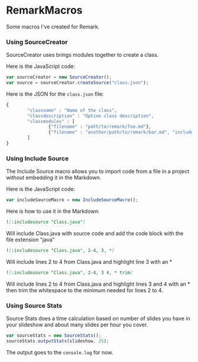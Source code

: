 # RemarkMacros
Some macros I've created for Remark.

### Using SourceCreator

SourceCreator uses brings modules together to create a class.

Here is the JavaScript code:

```javascript
var sourceCreator = new SourceCreator();
var source = sourceCreator.createSource("class.json");
```

Here is the JSON for the `class.json` file:

```javascript
{
        "classname" : "Name of the class",
        "classdescription" : "Option class description",
        "classmodules" : [
                {"filename" : "path/to/remark/foo.md"},
                {"filename" : "another/path/to/remark/bar.md", "include" : "1-2 5-7", "exclude" : "6"}
        ]
}
```

### Using Include Source

The Include Source macro allows you to import code from a file in a project without embedding it in the Markdown.

Here is the JavaScript code:

```javascript
var includeSourceMacro = new IncludeSourceMacro();
```

Here is how to use it in the Markdown:

```markdown
![:includesource "Class.java"]
```

Will include Class.java with source code and add the code block with the file extension "java"

```markdown
![:includesource "Class.java", 2-4, 3, *]
```

Will include lines 2 to 4 from Class.java and highlight line 3 with an *

```markdown
![:includesource "Class.java", 2-4, 3 4, * trim]
```

Will include lines 2 to 4 from Class.java and highlight lines 3 and 4 with an * then trim the whitespace to the minimum needed for lines 2 to 4.

### Using Source Stats

Source Stats does a time calculation based on number of slides you have in your slideshow and about many slides per hour you cover.

```javascript
var sourceStats = new SourceStats();
sourceStats.outputStats(slideshow, 25);
```

The output goes to the `console.log` for now.